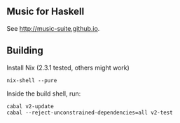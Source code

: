 ## Music for Haskell

See <http://music-suite.github.io>.

## Building


Install Nix (2.3.1 tested, others might work)

```
nix-shell --pure
```

Inside the build shell, run:

```
cabal v2-update
cabal --reject-unconstrained-dependencies=all v2-test
```



